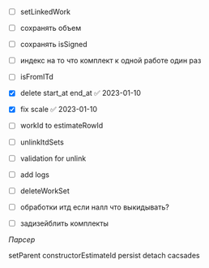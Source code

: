- [ ] setLinkedWork
- [ ] сохранять объем
- [ ] сохранять isSigned
- [ ] индекс на то что комплект к одной работе один раз
- [ ] isFromITd
- [x] delete start_at end_at ✅ 2023-01-10
- [x] fix scale ✅ 2023-01-10
- [ ] workId to estimateRowId

- [ ] unlinkItdSets
- [ ] validation for unlink
- [ ] add logs

- [ ] deleteWorkSet

- [ ] обработки итд если налл что выкидывать? 

- [ ] задизейблить комплекты

*Парсер*

setParent
constructorEstimateId 
persist detach cacsades
